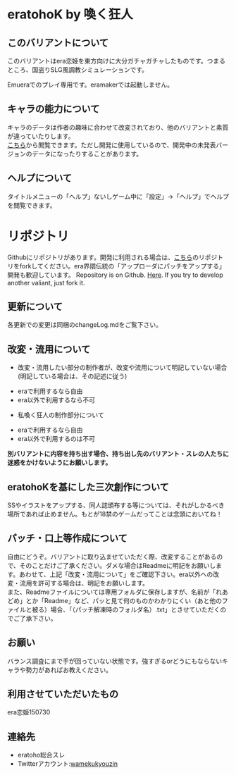 ﻿eratohoK by 喚く狂人
====================

## このバリアントについて
このバリアントはera恋姫を東方向けに大分ガチャガチャしたものです。つまるところ、国盗りSLG風調教シミュレーションです。

Emueraでのプレイ専用です。eramakerでは起動しません。

## キャラの能力について
キャラのデータは作者の趣味に合わせて改変されており、他のバリアントと素質が違っていたりします。  
[こちら](https://docs.google.com/spreadsheets/d/1cKeuMvkQAOYJuTPucaMD-2llKT_WRG3xemrBh0u6R-c/edit?usp=sharing)から閲覧できます。ただし開発に使用しているので、開発中の未発表バージョンのデータになったりすることがあります。

## ヘルプについて
タイトルメニューの「ヘルプ」ないしゲーム中に「設定」→「ヘルプ」でヘルプを閲覧できます。

# リポジトリ
Githubにリポジトリがあります。開発に利用される場合は、[こちら](https://github.com/wamekukyouzin/eratohoK/)のリポジトリをforkしてください。era界隈伝統の「アップローダにパッチをアップする」開発も歓迎しています。
Repository is on Github. [Here](https://github.com/wamekukyouzin/eratohoK/). If you try to develop another valiant, just fork it.

## 更新について
各更新での変更は同梱のchangeLog.mdをご覧下さい。

## 改変・流用について
+ 改変・流用したい部分の制作者が、改変や流用について明記していない場合(明記している場合は、その記述に従う)
 - eraで利用するなら自由
 - era以外で利用するなら不可
+ 私喚く狂人の制作部分について
 - eraで利用するなら自由
 - era以外で利用するのは不可

**別バリアントに内容を持ち出す場合、持ち出し先のバリアント・スレの人たちに迷惑をかけないようにお願いします。**

## eratohoKを基にした三次創作について
SSやイラストをアップする、同人誌頒布する等については、それがしかるべき場所であれば止めません。もとが18禁のゲームだってことは念頭においてね！

## パッチ・口上等作成について
自由にどうぞ。バリアントに取り込ませていただく際、改変することがあるので、そのことだけご了承ください。ダメな場合はReadmeに明記をお願いします。あわせて、上記「改変・流用について」をご確認下さい。era以外への改変・流用を許可する場合は、明記をお願いします。  
また、Readmeファイルについては専用フォルダに保存しますが、名前が「れあどめ」とか「Readme」など、パッと見て何のものかわかりにくい（あと他のファイルと被る）場合、「（パッチ解凍時のフォルダ名）.txt」とさせていただくのでご了承下さい。

## お願い
バランス調査にまで手が回っていない状態です。強すぎるorどうにもならないキャラや勢力があればお教えください。

## 利用させていただいたもの
era恋姫150730

## 連絡先
- eratoho総合スレ
- Twitterアカウント:[wamekukyouzin](https://twitter.com/wamekukyouzin)
